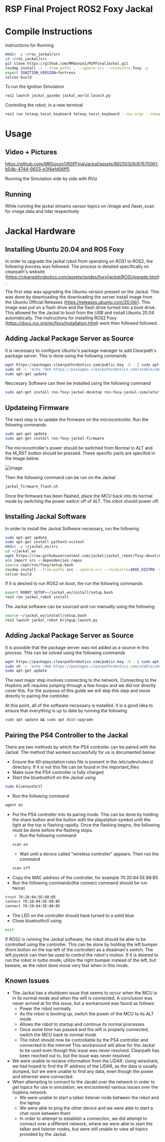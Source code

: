 # RSP Final Project ROS2 Foxy Jackal

# Compile Instructions

Instructions for Running

```bash
mkdir -p ~/ros_jackal/src
cd ~/ros_jackal/src
git clone https://github.com/MRGonzo1/RSPFinalJackal.git
rosdep install -r --from-paths . --ignore-src --rosdistro foxy -y
export IGNITION_VERSION=fortress
colcon build
```

To run the Ignition Simulation

```bash
ros2 launch jackal_gazebo jackal_world.launch.py
```
Controling the robot, in a new terminal

```bash
ros2 run teleop_twist_keyboard teleop_twist_keyboard --ros-args --remap /cmd_vel:=/diff_drive_base_controller/cmd_vel_unstamped
```

# Usage

## Video + Pictures


https://github.com/MRGonzo1/RSPFinalJackal/assets/86250309/87675061-b54b-4744-9653-e3f4efd06ff5

Running the Simulation side by side with RViz

## Running
While running the jackal streams sensor topics on /image and /laser_scan for image data and lidar respectively


# Jackal Hardware

## Installing Ubuntu 20.04 and ROS Foxy
In order to upgrade the jackal robot from operating on ROS1 to ROS2, the following process was followed. The process is detailed specifically on clearpath's website (https://clearpathrobotics.com/assets/guides/foxy/jackal/ROSUpgrade.html).

The first step was upgrading the Ubuntu version present on the Jackal. This was done by downloading the downloading the server install image from the Ubuntu Official Releases (https://releases.ubuntu.com/20.04/). This image was put on a flash drive and the flash drive turned into a boot drive. This allowed for the Jackal to boot from the USB and install Ubuntu 20.04 automatically. The instructions for installing ROS2 Foxy (https://docs.ros.org/en/foxy/Installation.html) were then followed followed. 

## Adding Jackal Package Server as Source

It is necessary to configure Ubuntu's package manager to add Clearpath's package server. This is done using the following commands

```bash 
wget https://packages.clearpathrobotics.com/public.key -O - | sudo apt-key add -
sudo sh -c 'echo "deb https://packages.clearpathrobotics.com/stable/ubuntu $(lsb_release -cs) main" > /etc/apt/sources.list.d/clearpath-latest.list'
sudo apt-get update
```

Neccesary Software can then be installed using the following command

```bash
sudo apt-get install ros-foxy-jackal-desktop ros-foxy-jackal-simulator
```

## Updateing Firmware

The next step is to update the firmware on the microcontroller. Run the folowing commands

```bash
sudo apt-get update
sudo apt-get install ros-foxy-jackal-firmware
```

The microcontroller's power should be switched from Normal to ALT and the M_RST button should be pressed. These specific parts are specifed in the image below.

![image](Videos/image.png)

Then the following command can be run on the Jackal

``` bash
jackal_firmware_flash.sh
```

Once the firmware has been flashed, place the MCU back into its normal mode by switching the power switch off of ALT. The robot should power off. 

## Installing Jackal Software

In order to install the Jackal Software necessary, run the following

```bash
sudo apt-get update
sudo apt-get install python3-vcstool
mkdir -p ~/jackal_ws/src
cd ~/jackal_ws
wget https://raw.githubusercontent.com/jackal/jackal_robot/foxy-devel/dependencies.repos
vcs import src < dependencies.repos
source /opt/ros/foxy/setup.bash
rosdep install --from-paths src --ignore-src --rosdistro=$ROS_DISTRO -y
colcon build
```

If it is desired to run ROS2 on boot, the run the following commands

```bash
export ROBOT_SETUP=~/jackal_ws/install/setup.bash
ros2 run jackal_robot install
```

The Jackal software can be sourced and run manually using the following

```bash
source ~/jackal_ws/install/setup.bash
ros2 launch jackal_robot bringup.launch.py
```

## Adding Jackal Package Server as Source

It is possible that the package server was not added as a source in this process. This can be solved using the following commands

```bash 
wget https://packages.clearpathrobotics.com/public.key -O - | sudo apt-key add -
sudo sh -c 'echo "deb https://packages.clearpathrobotics.com/stable/ubuntu $(lsb_release -cs) main" > /etc/apt/sources.list.d/clearpath-latest.list'
sudo apt-get update
```

The next major step involves connecting to the network. Connecting to the Hopkins wifi requires jumping through a few hoops and we did not directly cover this. For the purpose of this guide we will skip this step and move directly to pairing the controller.

At this point, all of the software necessary is installed. It is a good idea to ensure that everything is up to date by running the following

```bash
sudo apt update && sudo apt dist-upgrade
```


## Pairing the PS4 Controller to the Jackal

There are two methods by which the PS4 controller can be paired with the Jackal. The method that worked successfully for us is documented below:
  - Ensure the 40-playstation.rules file is present in the /etc/udev/rules.d directory. If it is not this file can be found in the important_files
  - Make sure the PS4 controller is fully charged
  - Start the bluetoothctl on the Jackal using 
  ``` bash
  sudo bluetoothctl
  ```
  - Run the following command
  ```bash
  agent on
  ```
  - Put the PS4 controller into its paring mode. This can be done by holding the share button and the button with the playstation symbol until the light at the top is flashing rapidly. Once the flashing begins, the following must be done before the flashing stops.
    - Run the following command
    ```bash 
    scan on
    ```
    - Wait until a device called "wireless controller" appears. Then run the command
    ```bash
    scan off
    ```
  - Copy the MAC address of the controller, for example 70:20:84:5E:88:B5
  - Run the following commands(the connect command should be run twice)
  ```bash
  trust 70:20:84:5E:88:B5
  connect 70:20:84:5E:88:B5
  connect 70:20:84:5E:88:B5
  ```
  - The LED on the controller should have turned to a solid blue
  - Close bluetoothctl using
  ```bash 
  exit
  ```
  
  If ROS2 is running the Jackal software, the robot should be able to be controlled using the controller. This can be done by holding the left bumper (front button on the top left of the controller) as a deadman's switch. The left joystick can then be used to control the robot's motion. If it is deisred to run the robot in *turbo* mode, utilize the right bumper instead of the left, but beware, as the robot does move very fast when in this mode.
  
  ## Known Issues
  - The Jackal has a shutdown issue that seems to occur when the MCU is in its normal mode and when the wifi is connected. A conclusion was never arrived at for this issue, but a workaround was found as follows:
    - Power the robot normally
    - As the robot is booting up, switch the power of the MCU to its ALT mode
    - Allows the robot to startup and continue its normal processes
    - Once some time has passed and the wifi is properly connected, switch the MCU back to normal mode
    - The robot should now be controllable by the PS4 controller and connected to the internet
This workaround will allow for the Jackal to be used even though this issue was never resolved. Clearpath has been reached out to, but the issue was never resolved.
  - We were unable to recieve information from the LIDAR. Using wireshark, we had hoped to find the IP address of the LIDAR, as the data is usually dumped, but we were unable to find any data, even though the power and ethernet were connected.
  - When attempting to connect to the Jacakl over the network in order to get topics for use in simulation, we encountered various issues over the hopkins network. 
    - We were unable to start a talker listener node between the robot and the laptop
    - We were able to ping the other device and we were able to start a chat room between them
    - In order to attempt to establish a connection, we did attempt to connect over a different network, where we were able to start the talker and listener nodes, but were still unable to view all topics provided by the Jackal.

